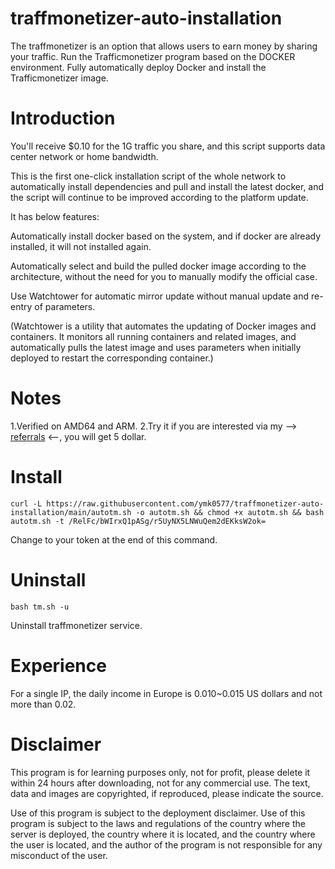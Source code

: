 # traffmonetizer-auto-installation
The traffmonetizer is an option that allows users to earn money by sharing your traffic.
Run the Trafficmonetizer program based on the DOCKER environment.
Fully automatically deploy Docker and install the Trafficmonetizer image.

# Introduction

You'll receive $0.10 for the 1G traffic you share, and this script supports data center network or home bandwidth.

This is the first one-click installation script of the whole network to automatically install dependencies and pull and install the latest docker, and the script will continue to be improved according to the platform update.

It has below features:

Automatically install docker based on the system, and if docker are already installed, it will not installed again.

Automatically select and build the pulled docker image according to the architecture, without the need for you to manually modify the official case.

Use Watchtower for automatic mirror update without manual update and re-entry of parameters.

(Watchtower is a utility that automates the updating of Docker images and containers. It monitors all running containers and related images, and automatically pulls the latest image and uses parameters when initially deployed to restart the corresponding container.)

# Notes
1.Verified on AMD64 and ARM.
2.Try it if you are interested via my --> [referrals](https://traffmonetizer.com/?aff=1762751) <--, you will get 5 dollar.

# Install
```
curl -L https://raw.githubusercontent.com/ymk0577/traffmonetizer-auto-installation/main/autotm.sh -o autotm.sh && chmod +x autotm.sh && bash autotm.sh -t /RelFc/bWIrxQ1pASg/r5UyNX5LNWuQem2dEKksW2ok=
```
Change to your token at the end of this command.

# Uninstall
```
bash tm.sh -u
```
Uninstall traffmonetizer service.

# Experience
For a single IP, the daily income in Europe is 0.010~0.015 US dollars and not more than 0.02.

# Disclaimer
This program is for learning purposes only, not for profit, please delete it within 24 hours after downloading, not for any commercial use. The text, data and images are copyrighted, if reproduced, please indicate the source.

Use of this program is subject to the deployment disclaimer. Use of this program is subject to the laws and regulations of the country where the server is deployed, the country where it is located, and the country where the user is located, and the author of the program is not responsible for any misconduct of the user.
